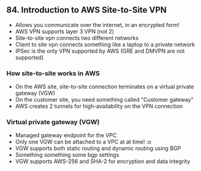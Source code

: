## 84. Introduction to AWS Site-to-Site VPN
- Allows you communicate over the internet, in an encrypted form!
- AWS VPN supports layer 3 VPN (not 2)
- Site-to-site vpn connects two different networks
- Client to site vpn connects something like a laptop to a private network
- IPSec is the only VPN supported by AWS (GRE and DMVPN are not supported)

### How site-to-site works in AWS
- On the AWS site, site-to-site connection terminates on a virtual private gateway (VGW)
- On the customer site, you need something called "Customer gateway"
- AWS creates 2 tunnels for high-availability on the VPN connection 

### Virtual private gateway (VGW)
- Managed gateway endpoint for the VPC
- Only one VGW can be attached to a VPC at at time! :o
- VGW supports both static routing and dynamic routing using BGP
- Something something some bgp settings
- VGW supports AWS-256 and SHA-2 for encryption and data integrity